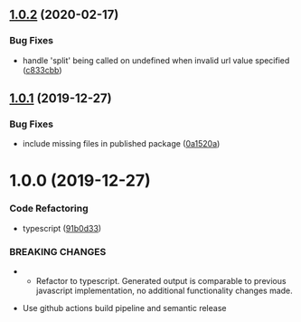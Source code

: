 ## [1.0.2](https://github.com/techinity/url-parameter-append/compare/v1.0.1...v1.0.2) (2020-02-17)


### Bug Fixes

* handle 'split' being called on undefined when invalid url value specified ([c833cbb](https://github.com/techinity/url-parameter-append/commit/c833cbbc815278b4ae292064f5bf0d473c89cb56))

## [1.0.1](https://github.com/techinity/url-parameter-append/compare/v1.0.0...v1.0.1) (2019-12-27)


### Bug Fixes

* include missing files in published package ([0a1520a](https://github.com/techinity/url-parameter-append/commit/0a1520aac4dfe7d7911450352802a0310c49726a))

# 1.0.0 (2019-12-27)


### Code Refactoring

* typescript ([91b0d33](https://github.com/techinity/url-parameter-append/commit/91b0d332f9ed5d650d23b59de1a9a47b3f30188f))


### BREAKING CHANGES

* - Refactor to typescript. Generated output is comparable to previous javascript implementation, no additional functionality changes made.
- Use github actions build pipeline and semantic release
